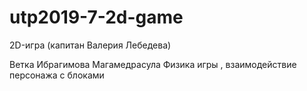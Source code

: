 # utp2019-7-2d-game
2D-игра (капитан Валерия Лебедева)

Ветка Ибрагимова Магамедрасула
Физика игры , взаимодействие персонажа с блоками